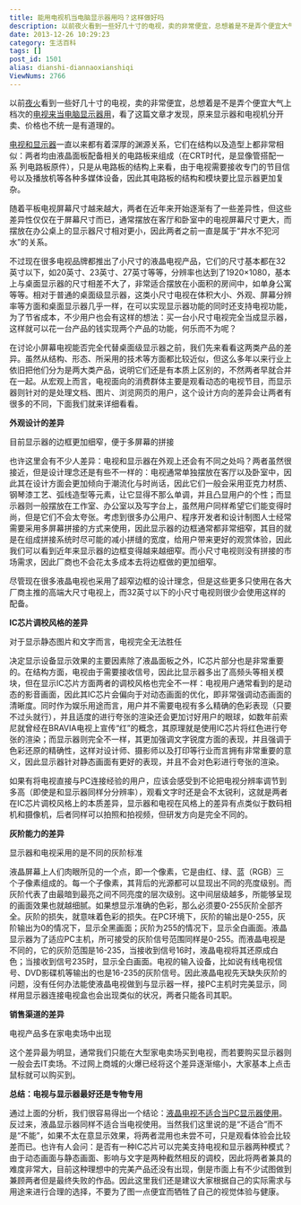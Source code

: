 ```yaml
---
title: 能用电视机当电脑显示器用吗？这样做好吗
description: 以前夜火看到一些好几十寸的电视，卖的非常便宜，总想着是不是弄个便宜大气上档次的电视来当电脑显示器用，看了这篇文章才发现，原来显示器和电视机分开卖、价格也不统一是有道理的。电视和显示器一直以来都有着深厚的渊源关系，它们在结构以及造型上都非常相似：两者均由液晶面板配备相关的电路板来组成（在CRT时代，是显像管搭配一系列电路板原件），只是从电路板的结构上来看，由于电视需要接收专门的节目信号以及播放机等
date: 2013-12-26 10:29:23
category: 生活百科
tags: []
post_id: 1501
alias: dianshi-diannaoxianshiqi
ViewNums: 2766
---
```


以前[夜火](http://www.15897.com/)看到一些好几十寸的电视，卖的非常便宜，总想着是不是弄个便宜大气上档次的[电视来当电脑显示器用](/blog/dianshi-diannaoxianshiqi)，看了这篇文章才发现，原来显示器和电视机分开卖、价格也不统一是有道理的。

[电视和显示器](/blog/dianshi-diannaoxianshiqi)一直以来都有着深厚的渊源关系，它们在结构以及造型上都非常相似：两者均由液晶面板配备相关的电路板来组成（在CRT时代，是显像管搭配一系 列电路板原件），只是从电路板的结构上来看，由于电视需要接收专门的节目信号以及播放机等各种多媒体设备，因此其电路板的结构和模块要比显示器更加复杂。

随着平板电视屏幕尺寸越来越大，两者在近年来开始逐渐有了一些差异性，但这些差异性仅仅在于屏幕尺寸而已，通常摆放在客厅和卧室中的电视屏幕尺寸更大，而摆放在办公桌上的显示器尺寸相对更小，因此两者之前一直是属于“井水不犯河水”的关系。

不过现在很多电视品牌都推出了小尺寸的液晶电视产品，它们的尺寸基本都在32英寸以下，如20英寸、23英寸、27英寸等等，分辨率也达到了1920×1080，基本上与桌面显示器的尺寸相差不大了，非常适合摆放在小面积的房间中，如单身公寓等等。相对于普通的桌面级显示器，这类小尺寸电视在体积大小、外观、屏幕分辨率等方面和桌面显示器几乎一样，在可以实现显示器功能的同时还支持电视功能，为了节省成本，不少用户也会有这样的想法：买一台小尺寸电视完全当成显示器，这样就可以花一台产品的钱实现两个产品的功能，何乐而不为呢？

在讨论小屏幕电视能否完全代替桌面级显示器之前，我们先来看看这两类产品的差异。虽然从结构、形态、所采用的技术等方面都比较近似，但这么多年以来行业上依旧把他们分为是两大类产品，说明它们还是有本质上区别的，不然两者早就合并在一起。从宏观上而言，电视面向的消费群体主要是观看动态的电视节目，而显示器则针对的是处理文档、图片、浏览网页的用户，这个设计方向的差异会让两者有很多的不同，下面我们就来详细看看。

**外观设计的差异**

目前显示器的边框更加细窄，便于多屏幕的拼接

也许这里会有不少人差异：电视和显示器在外观上还会有不同之处吗？两者虽然很接近，但是设计理念还是有些不一样的：电视通常单独摆放在客厅以及卧室中，因此其在设计方面会更加倾向于潮流化与时尚话，因此它们一般会采用亚克力材质、钢琴漆工艺、弧线造型等元素，让它显得不那么单调，并且凸显用户的个性；而显示器则一般摆放在工作室、办公室以及写字台上，虽然用户同样希望它们能变得时尚，但是它们不会太夸张。考虑到很多办公用户、程序开发者和设计制图人士经常需要采用多屏幕拼接的方式来使用，因此显示器的边框通常都非常细窄，其目的就是在组成拼接系统时尽可能的减小拼缝的宽度，给用户带来更好的观赏体验，因此我们可以看到近年来显示器的边框变得越来越细窄。而小尺寸电视则没有拼接的市场需求，因此厂商也不会花太多成本去将边框做的更加细窄。

尽管现在很多液晶电视也采用了超窄边框的设计理念，但是这些更多只使用在各大厂商主推的高端大尺寸电视上，而32英寸以下的小尺寸电视则很少会使用这样的配备。

**IC芯片调校风格的差异**

对于显示静态图片和文字而言，电视完全无法胜任

决定显示设备显示效果的主要因素除了液晶面板之外，IC芯片部分也是非常重要的。在结构方面，电视由于需要接收信号，因此比显示器多出了高频头等相关模块，但在显示IC芯片方面两者的调校风格也完全不一样：电视用户通常看到的是动态的影音画面，因此其IC芯片会偏向于对动态画面的优化，即非常强调动态画面的清晰度。同时作为娱乐用途而言，用户并不需要电视有多么精确的色彩表现（只要不过头就行），并且适度的进行夸张的渲染还会更加讨好用户的眼球，如数年前索尼就曾经在BRAVIA电视上宣传“红”的概念，其原理就是使用IC芯片将红色进行夸张的渲染；而显示器则完全不一样，其更加强调文字锐度方面的表现，并且强调于色彩还原的精确性，这样对设计师、摄影师以及打印等行业而言拥有非常重要的意义，因此显示器针对静态画面有更好的表现，并且不会对色彩进行夸张的渲染。

如果有将电视直接与PC连接经验的用户，应该会感受到不论把电视分辨率调节到多高（即使是和显示器同样分分辨率），观看文字时还是会不太锐利，这就是两者在IC芯片调校风格上的本质差异，显示器和电视在风格上的差异有点类似于数码相机和摄像机，后者同样可以拍照和拍视频，但研发方向是完全不同的。

**灰阶能力的差异**

显示器和电视采用的是不同的灰阶标准

液晶屏幕上人们肉眼所见的一个点，即一个像素，它是由红、绿、蓝（RGB）三个子像素组成的。每一个子像素，其背后的光源都可以显现出不同的亮度级别。而灰阶代表了由最暗到最亮之间不同亮度的层次级别。这中间层级越多，所能够呈现的画面效果也就越细腻。如果想显示准确的色彩，那么必须要0-255灰阶全部齐全。灰阶的损失，就意味着色彩的损失。在PC环境下，灰阶的输出是0-255，灰阶输出为0的情况下，显示全黑画面；灰阶为255的情况下，显示全白画面。液晶显示器为了适应PC主机，所可接受的灰阶信号范围同样是0-255。而液晶电视是不同的，它的灰阶范围是16-235，当接收到信号16时，液晶电视将其还原成白色；当接收到信号235时，显示全白画面。电视的输入设备，比如说有线电视信号、DVD影碟机等输出的也是16-235的灰阶信号。因此液晶电视先天缺失灰阶的问题，没有任何办法能使液晶电视做到与显示器一样，接PC主机时完美显示，同样用显示器连接电视盒也会出现类似的状况，两者只能各司其职。

**销售渠道的差异**

电视产品多在家电卖场中出现

这个差异最为明显，通常我们只能在大型家电卖场买到电视，而若要购买显示器则一般会去IT卖场。不过网上商城的火爆已经将这个差异逐渐缩小，大家基本上点击鼠标就可以购买到。

**总结：电视与显示器最好还是专物专用**

通过上面的分析，我们很容易得出一个结论：[液晶电视不适合当PC显示器使用](/blog/dianshi-diannaoxianshiqi)。反过来，液晶显示器同样不适合当电视使用。当然我们这里说的是“不适合”而不是“不能”，如果不太在意显示效果，将两者混用也未尝不可，只是观看体验会比较差而已。也许有人会问：是否有一种IC芯片可以完美支持电视和显示器两种模式？由于动态画面与静态画面、影响与文字是两种截然相反的调校，因此将两者兼具的难度非常大，目前这种理想中的完美产品还没有出现，倒是市面上有不少试图做到兼顾两者但是最终失败的作品。因此这里我们还是建议大家根据自己的实际需求与用途来进行合理的选择，不要为了图一点便宜而牺牲了自己的视觉体验与健康。

